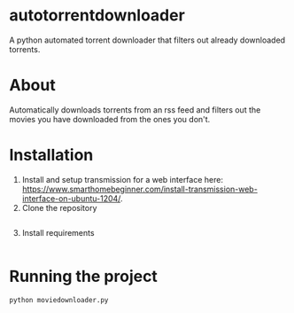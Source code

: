 # autotorrentdownloader
A python automated torrent downloader that filters out already downloaded torrents.
# About
Automatically downloads torrents from an rss feed and filters out the movies you have downloaded from the ones you don't.
# Installation
1. Install and setup transmission for a web interface here: https://www.smarthomebeginner.com/install-transmission-web-interface-on-ubuntu-1204/. 
2. Clone the repository
```git clone https://github.com/Daquaney/autotorrentdownloader
```
3. Install requirements
```pip install -r requirements.txt
```
# Running the project
```cd autotorrentdownloader
python moviedownloader.py
```
